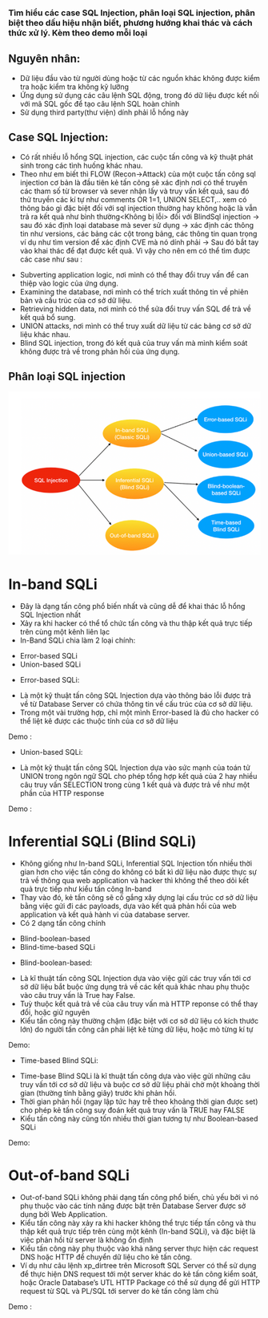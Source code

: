 ### Tìm hiểu các case SQL Injection, phân loại SQL injection, phân biệt theo dấu hiệu nhận biết, phương hướng khai thác và cách thức xử lý. Kèm theo demo mỗi loại

## Nguyên nhân:

+ Dữ liệu đầu vào từ người dùng hoặc từ các nguồn khác không được kiểm tra hoặc kiểm tra không kỹ lưỡng
+ Ứng dụng sử dụng các câu lệnh SQL động, trong đó dữ liệu được kết nối với mã SQL gốc để tạo câu lệnh SQL hoàn chỉnh
+ Sử dụng third party(thư viện) dính phải lỗ hổng này

## Case SQL Injection:

- Có rất nhiều lỗ hổng SQL injection, các cuộc tấn công và kỹ thuật phát sinh trong các tình huống khác nhau.
- Theo như em biết thì FLOW (Recon->Attack) của một cuộc tấn công sql injection cơ bản là đầu tiên kẻ tấn công sẽ xác định nơi có thể truyền các tham số từ browser và sever nhận lấy và truy vấn kết quả, sau đó thử truyền các kí tự như comments OR 1=1, UNION SELECT,.. xem có thông báo gì đặc biệt đối với sql injection thường hay không hoặc là vẫn trả ra kết quả như bình thường<Không bị lỗi> đối với BlindSql injection -> sau đó xác định loại database mà sever sử dụng -> xác định các thông tin như versions, các bảng các cột trong bảng, các thông tin quan trọng ví dụ như tìm version để xác định CVE mà nó dính phải -> Sau đó bắt tay vào khai thác để đạt được kết quả. Vì vậy cho nên em có thể tìm được các case như sau :

+ Subverting application logic, nơi mình có thể thay đổi truy vấn để can thiệp vào logic của ứng dụng.
+ Examining the database, nơi mình có thể trích xuất thông tin về phiên bản và cấu trúc của cơ sở dữ liệu.
+ Retrieving hidden data, nơi mình có thể sửa đổi truy vấn SQL để trả về kết quả bổ sung.
+ UNION attacks, nơi mình có thể truy xuất dữ liệu từ các bảng cơ sở dữ liệu khác nhau.
+ Blind SQL injection, trong đó kết quả của truy vấn mà mình kiểm soát không được trả về trong phản hồi của ứng dụng.


## Phân loại SQL injection
![Alt text](./images/image.png)

# In-band SQLi
- Đây là dạng tấn công phổ biến nhất và cũng dễ để khai thác lỗ hổng SQL Injection nhất
- Xảy ra khi hacker có thể tổ chức tấn công và thu thập kết quả trực tiếp trên cùng một kênh liên lạc
- In-Band SQLi chia làm 2 loại chính:
+ Error-based SQLi
+ Union-based SQLi

- Error-based SQLi:
+ Là một kỹ thuật tấn công SQL Injection dựa vào thông báo lỗi được trả về từ Database Server có chứa thông tin về cấu trúc của cơ sở dữ liệu.
+ Trong một vài trường hợp, chỉ một mình Error-based là đủ cho hacker có thể liệt kê được các thuộc tính của cơ sở dữ liệu

Demo : 


- Union-based SQLi:
+ Là một kỹ thuật tấn công SQL Injection dựa vào sức mạnh của toán tử UNION trong ngôn ngữ SQL cho phép tổng hợp kết quả của 2 hay nhiều câu truy vấn SELECTION trong cùng 1 kết quả và được trả về như một phần của HTTP response

Demo :

# Inferential SQLi (Blind SQLi)
- Không giống như In-band SQLi, Inferential SQL Injection tốn nhiều thời gian hơn cho việc tấn công do không có bất kì dữ liệu nào được thực sự trả về thông qua web application và hacker thì không thể theo dõi kết quả trực tiếp như kiểu tấn công In-band
- Thay vào đó, kẻ tấn công sẽ cố gắng xây dựng lại cấu trúc cơ sở dữ liệu bằng việc gửi đi các payloads, dựa vào kết quả phản hồi của web application và kết quả hành vi của database server.
- Có 2 dạng tấn công chính
+ Blind-boolean-based
+ Blind-time-based SQLi


- Blind-boolean-based:
+ Là kĩ thuật tấn công SQL Injection dựa vào việc gửi các truy vấn tới cơ sở dữ liệu bắt buộc ứng dụng trả về các kết quả khác nhau phụ thuộc vào câu truy vấn là True hay False.
+ Tuỳ thuộc kết quả trả về của câu truy vấn mà HTTP reponse có thể thay đổi, hoặc giữ nguyên
+ Kiểu tấn công này thường chậm (đặc biệt với cơ sở dữ liệu có kích thước lớn) do người tấn công cần phải liệt kê từng dữ liệu, hoặc mò từng kí tự

Demo:


- Time-based Blind SQLi:
+ Time-base Blind SQLi là kĩ thuật tấn công dựa vào việc gửi những câu truy vấn tới cơ sở dữ liệu và buộc cơ sở dữ liệu phải chờ một khoảng thời gian (thường tính bằng giây) trước khi phản hồi.
+ Thời gian phản hồi (ngay lập tức hay trễ theo khoảng thời gian được set) cho phép kẻ tấn công suy đoán kết quả truy vấn là TRUE hay FALSE
+ Kiểu tấn công này cũng tốn nhiều thời gian tương tự như Boolean-based SQLi

Demo:

# Out-of-band SQLi
- Out-of-band SQLi không phải dạng tấn công phổ biến, chủ yếu bởi vì nó phụ thuộc vào các tính năng được bật trên Database Server được sở dụng bởi Web Application.
- Kiểu tấn công này xảy ra khi hacker không thể trực tiếp tấn công và thu thập kết quả trực tiếp trên cùng một kênh (In-band SQLi), và đặc biệt là việc phản hồi từ server là không ổn định
- Kiểu tấn công này phụ thuộc vào khả năng server thực hiện các request DNS hoặc HTTP để chuyển dữ liệu cho kẻ tấn công.
- Ví dụ như câu lệnh xp_dirtree trên Microsoft SQL Server có thể sử dụng để thực hiện DNS request tới một server khác do kẻ tấn công kiểm soát, hoặc Oracle Database’s UTL HTTP Package có thể sử dụng để gửi HTTP request từ SQL và PL/SQL tới server do kẻ tấn công làm chủ

Demo :
